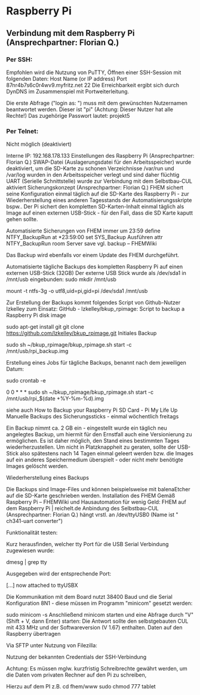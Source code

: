 # Raspberry Pi

## Verbindung mit dem Raspberry Pi (Ansprechpartner: Florian Q.)
### Per SSH:
Empfohlen wird die Nutzung von PuTTY, Öffnen einer SSH-Session mit folgenden Daten:
Host Name (or IP address)	Port
87nr4b7s6c0r4wv9.myfritz.net	22
Die Erreichbarkeit ergibt sich durch DynDNS im Zusammenspiel mit Portweiterleitung.
 
Die erste Abfrage ("login as: ") muss mit dem gewünschten Nutzernamen beantwortet werden. Dieser ist "pi" (Achtung: Dieser Nutzer hat alle Rechte!)
Das zugehörige Passwort lautet: projekt5
 
### Per Telnet:
Nicht möglich (deaktiviert)
 
Interne IP: 192.168.178.133
Einstellungen des Raspberry Pi (Ansprechpartner: Florian Q.)
SWAP-Datei (Auslagerungsdatei für den Arbeitsspeicher) wurde deaktiviert, um die SD-Karte zu schonen
Verzeichnisse /var/run und /var/log wurden in den Arbeitsspeicher verlegt und sind daher flüchtig
UART (Serielle Schnittstelle) wurde zur Verbindung mit dem Selbstbau-CUL aktiviert
Sicherungskonzept (Ansprechpartner: Florian Q.)
FHEM sichert seine Konfiguration einmal täglich auf die SD-Karte des Raspberry Pi - zur Wiederherstellung eines anderen Tagesstands der Automatisierungsskripte bspw.. Der Pi sichert den kompletten SD-Karten-Inhalt einmal täglich als Image auf einen externen USB-Stick - für den Fall, dass die SD Karte kaputt gehen sollte.
 
Automatisierte Sicherungen von FHEM immer um 23:59
define NTFY_BackupRun at *23:59:00 set SYS_Backup Ausführen
attr NTFY_BackupRun room Server
save
vgl. backup – FHEMWiki
 
Das Backup wird ebenfalls vor einem Update des FHEM durchgeführt.
 
Automatisierte tägliche Backups des kompletten Raspberry Pi auf einen externen USB-Stick (32GB)
Der externe USB Stick wurde als /dev/sda1 in /mnt/usb eingebunden:
sudo mkdir /mnt/usb
 
mount -t ntfs-3g -o utf8,uid=pi,gid=pi /dev/sda1 /mnt/usb
 
Zur Erstellung der Backups kommt folgendes Script von Github-Nutzer Izkelley zum Einsatz: GitHub - lzkelley/bkup_rpimage: Script to backup a Raspberry Pi disk image
 
sudo apt-get install git
git clone https://github.com/lzkelley/bkup_rpimage.git
Initiales Backup
 
sudo sh ~/bkup_rpimage/bkup_rpimage.sh start -c /mnt/usb/rpi_backup.img
 
Erstellung eines Jobs für tägliche Backups, benannt nach dem jeweiligen Datum:
 
sudo crontab -e
 
0 0 * * * sudo sh ~/bkup_rpimage/bkup_rpimage.sh start -c /mnt/usb/rpi_$(date +%Y-%m-%d).img
 
siehe auch How to Backup your Raspberry Pi SD Card - Pi My Life Up
Manuelle Backups des Sicherungssticks - einmal wöchentlich freitags
 
Ein Backup nimmt ca. 2 GB ein - eingestellt wurde ein täglich neu angelegtes Backup, um hiermit für den Ernstfall auch eine Versionierung zu ermöglichen. Es ist daher möglich, den Stand eines bestimmten Tages wiederherzustellen. Um nicht in Platzknappheit zu geraten, sollte der USB-Stick also spätestens nach 14 Tagen einmal geleert werden bzw. die Images auf ein anderes Speichermedium überspielt - oder nicht mehr benötigte Images gelöscht werden.
 
Wiederherstellung eines Backups
 
Die Backups sind Image-Files und können beispielsweise mit balenaEtcher auf die SD-Karte geschrieben werden.
Installation des FHEM
Gemäß Raspberry Pi – FHEMWiki und Hausautomation für wenig Geld: FHEM auf dem Raspberry Pi | reichelt.de
Anbindung des Selbstbau-CUL (Ansprechpartner: Florian Q.)
hängt vrstl. an /dev/ttyUSB0 (Name ist " ch341-uart converter")
 
Funktionalität testen:
 
Kurz herausfinden, welcher tty Port für die USB Serial Verbindung zugewiesen wurde:
 
dmesg | grep tty
 
Ausgegeben wird der entsprechende Port:
 
[...] now attached to ttyUSBX
 
Die Kommunikation mit dem Board nutzt 38400 Baud und die Serial Konfiguration 8N1 - diese müssen im Programm "minicom" gesetzt werden:
 
sudo minicom -s
Anschließend minicom starten und eine Abfrage durch "V" (Shift + V, dann Enter) starten:
Die Antwort sollte den selbstgebauten CUL mit 433 MHz und der Softwareversion (V 1.67) enthalten.
Daten auf den Raspberry übertragen

 
Via SFTP unter Nutzung von Filezilla:

Nutzung der bekannten Credentials der SSH-Verbindung
 
Achtung: 
Es müssen mglw. kurzfristig Schreibrechte gewährt werden, um die Daten vom privaten Rechner auf den Pi zu schreiben,
 
Hierzu auf dem PI z.B.
cd fhem/www
sudo chmod 777 tablet
